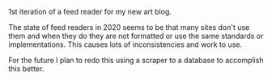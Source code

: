 1st iteration of a feed reader for my new art blog.

The state of feed readers in 2020 seems to be that many sites don't use them and when they do they are not formatted or use the same standards or implementations. This causes lots of inconsistencies and work to use.  

For the future I plan to redo this using a scraper to a database to accomplish this better.